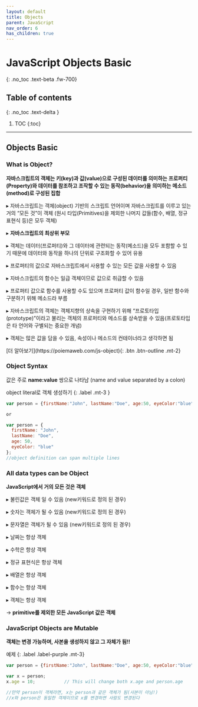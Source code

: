 ```yaml
---
layout: default
title: Objects
parent: JavaScript
nav_order: 6
has_children: true
---
```


# JavaScript Objects Basic 
{: .no_toc .text-beta .fw-700}

## Table of contents
{: .no_toc .text-delta }

1. TOC
{:toc}

---

## Objects Basic 

### What is Object?

**자바스크립트의 객체는 키(key)과 값(value)으로 구성된 데이터를 의미하는 프로퍼티(Property)와 데이터를 참조하고 조작할 수 있는 동작(behavior)을 의미하는 메소드(method)로 구성된 집합**

&#9656; 자바스크립트는 객체(object) 기반의 스크립트 언어이며 자바스크립트를 이루고 있는 거의 “모든 것”이 객체 (원시 타입(Primitives)을 제외한 나머지 값들(함수, 배열, 정규표현식 등)은 모두 객체)

&#9656; **자바스크립트의 최상위 부모**

&#9656; 객체는 데이터(프로퍼티)와 그 데이터에 관련되는 동작(메소드)을 모두 포함할 수 있기 때문에 데이터와 동작을 하나의 단위로 구조화할 수 있어 유용

&#9656; 프로퍼티의 값으로 자바스크립트에서 사용할 수 있는 모든 값을 사용할 수 있음

&#9656; 자바스크립트의 함수는 일급 객체이므로 값으로 취급할 수 있음

&#9656; 프로퍼티 값으로 함수를 사용할 수도 있으며 프로퍼티 값이 함수일 경우, 일반 함수와 구분하기 위해 메소드라 부름

&#9656; 자바스크립트의 객체는 객체지향의 상속을 구현하기 위해 “프로토타입(prototype)”이라고 불리는 객체의 프로퍼티와 메소드를 상속받을 수 있음(프로토타입은 타 언어와 구별되는 중요한 개념)

&#9656; 객체는 많은 값을 담을 수 있음, 속성이나 메소드의 컨테이너라고 생각하면 됨

<span class="fs-2">
[더 알아보기](https://poiemaweb.com/js-object){: .btn  .btn-outline .mt-2}
</span>

### Object Syntax

값은 주로 **name:value** 쌍으로 나타남 (name and value separated by a colon)

object literal로 객체 생성하기
{: .label .mt-3 }
```js
var person = {firstName:"John", lastName:"Doe", age:50, eyeColor:"blue"};

or

var person = {
  firstName: "John",
  lastName: "Doe",
  age: 50,
  eyeColor: "blue"
};
//object definition can span multiple lines
```

### All data types can be Object

**JavaScript에서 거의 모든 것은 객체**

&#9656; 불린값은 객체 일 수 있음 (new키워드로 정의 된 경우)

&#9656; 숫자는 객체가 될 수 있음 (new키워드로 정의 된 경우)

&#9656; 문자열은 객체가 될 수 있음 (new키워드로 정의 된 경우)

&#9656; 날짜는 항상 객체

&#9656; 수학은 항상 객체

&#9656; 정규 표현식은 항상 객체

&#9656; 배열은 항상 객체

&#9656; 함수는 항상 객체

&#9656; 객체는 항상 객체

&#8594; **primitive를 제외한 모든 JavaScript 값은 객체**

### JavaScript Objects are Mutable

**객체는 변경 가능하며, 사본을 생성하지 않고 그 자체가 됨!!**

예제
{: .label .label-purple .mt-3}
```js
var person = {firstName:"John", lastName:"Doe", age:50, eyeColor:"blue"}

var x = person;
x.age = 10;           // This will change both x.age and person.age

//만약 person이 객체라면, x는 person과 같은 객체가 됨(사본이 아님!)
//x와 person은 동일한 객체이므로 x를 변경하면 사람도 변경된다
```

